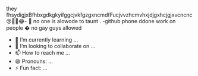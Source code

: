 they fhsydigjxBfhbxgdkgkyifggcjvkfgzgxncmdfFucjvvzhcmvhxjdjgxhcjgjxvcncnc😢💸🍑😂- 👋 no one is alowode to taunt . 
-github phone ddone work on people
� no gay guys allowed
- 🌱 I’m currently learning ...
- 💞️ I’m looking to collaborate on ...
- 📫 How to reach me ...
- 😄 Pronouns: ...
- ⚡ Fun fact: ...

<!---
Weaty12/Weaty12 is a ✨ special ✨ repository because its `README.md` (this file) appears on your GitHub profile.
You can click the Preview link to take a look at your changes.
--->
